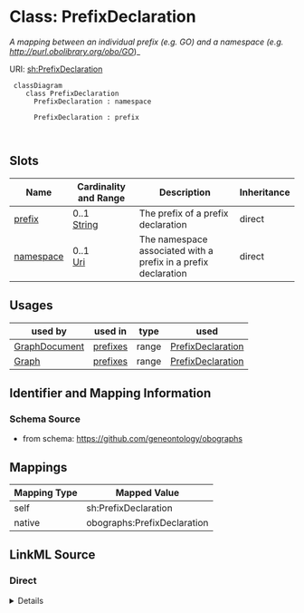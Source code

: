 # Class: PrefixDeclaration


_A mapping between an individual prefix (e.g. GO) and a namespace (e.g. http://purl.obolibrary.org/obo/GO_)_





URI: [sh:PrefixDeclaration](https://w3id.org/shacl/PrefixDeclaration)




```{mermaid}
 classDiagram
    class PrefixDeclaration
      PrefixDeclaration : namespace
        
      PrefixDeclaration : prefix
        
      
```




<!-- no inheritance hierarchy -->


## Slots

| Name | Cardinality and Range | Description | Inheritance |
| ---  | --- | --- | --- |
| [prefix](prefix.md) | 0..1 <br/> [String](String.md) | The prefix of a prefix declaration | direct |
| [namespace](namespace.md) | 0..1 <br/> [Uri](Uri.md) | The namespace associated with a prefix in a prefix declaration | direct |





## Usages

| used by | used in | type | used |
| ---  | --- | --- | --- |
| [GraphDocument](GraphDocument.md) | [prefixes](prefixes.md) | range | [PrefixDeclaration](PrefixDeclaration.md) |
| [Graph](Graph.md) | [prefixes](prefixes.md) | range | [PrefixDeclaration](PrefixDeclaration.md) |






## Identifier and Mapping Information







### Schema Source


* from schema: https://github.com/geneontology/obographs





## Mappings

| Mapping Type | Mapped Value |
| ---  | ---  |
| self | sh:PrefixDeclaration |
| native | obographs:PrefixDeclaration |





## LinkML Source

<!-- TODO: investigate https://stackoverflow.com/questions/37606292/how-to-create-tabbed-code-blocks-in-mkdocs-or-sphinx -->

### Direct

<details>
```yaml
name: PrefixDeclaration
description: A mapping between an individual prefix (e.g. GO) and a namespace (e.g.
  http://purl.obolibrary.org/obo/GO_)
from_schema: https://github.com/geneontology/obographs
attributes:
  prefix:
    name: prefix
    description: The prefix of a prefix declaration.
    comments:
    - It is strongly recommended that the prefix is a valid NCName
    from_schema: https://github.com/geneontology/obographs
    rank: 1000
    slot_uri: sh:prefix
    key: true
    range: string
    required: true
  namespace:
    name: namespace
    description: The namespace associated with a prefix in a prefix declaration.
    from_schema: https://github.com/geneontology/obographs
    rank: 1000
    slot_uri: sh:namespace
    range: uri
class_uri: sh:PrefixDeclaration

```
</details>

### Induced

<details>
```yaml
name: PrefixDeclaration
description: A mapping between an individual prefix (e.g. GO) and a namespace (e.g.
  http://purl.obolibrary.org/obo/GO_)
from_schema: https://github.com/geneontology/obographs
attributes:
  prefix:
    name: prefix
    description: The prefix of a prefix declaration.
    comments:
    - It is strongly recommended that the prefix is a valid NCName
    from_schema: https://github.com/geneontology/obographs
    rank: 1000
    slot_uri: sh:prefix
    key: true
    alias: prefix
    owner: PrefixDeclaration
    domain_of:
    - PrefixDeclaration
    range: string
    required: true
  namespace:
    name: namespace
    description: The namespace associated with a prefix in a prefix declaration.
    from_schema: https://github.com/geneontology/obographs
    rank: 1000
    slot_uri: sh:namespace
    alias: namespace
    owner: PrefixDeclaration
    domain_of:
    - PrefixDeclaration
    range: uri
class_uri: sh:PrefixDeclaration

```
</details>